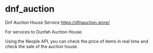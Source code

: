 # dnf_auction
Dnf Auction House Service
https://dfnauction.store/


For services to Dunfah Auction House.

Using the Neople API, you can check the price of items in real time and check the sale of the auction house.
